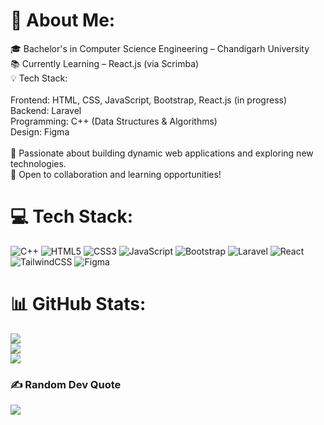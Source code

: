 # 💫 About Me:
🎓 Bachelor's in Computer Science Engineering – Chandigarh University<br>📚 Currently Learning – React.js (via Scrimba)<br>💡 Tech Stack:<br><br>    Frontend: HTML, CSS, JavaScript, Bootstrap, React.js (in progress)<br>    Backend: Laravel<br>    Programming: C++ (Data Structures & Algorithms)<br>    Design: Figma<br><br>🔹 Passionate about building dynamic web applications and exploring new technologies.<br>🔹 Open to collaboration and learning opportunities!


# 💻 Tech Stack:
![C++](https://img.shields.io/badge/c++-%2300599C.svg?style=for-the-badge&logo=c%2B%2B&logoColor=white) ![HTML5](https://img.shields.io/badge/html5-%23E34F26.svg?style=for-the-badge&logo=html5&logoColor=white) ![CSS3](https://img.shields.io/badge/css3-%231572B6.svg?style=for-the-badge&logo=css3&logoColor=white) ![JavaScript](https://img.shields.io/badge/javascript-%23323330.svg?style=for-the-badge&logo=javascript&logoColor=%23F7DF1E) ![Bootstrap](https://img.shields.io/badge/bootstrap-%238511FA.svg?style=for-the-badge&logo=bootstrap&logoColor=white) ![Laravel](https://img.shields.io/badge/laravel-%23FF2D20.svg?style=for-the-badge&logo=laravel&logoColor=white) ![React](https://img.shields.io/badge/react-%2320232a.svg?style=for-the-badge&logo=react&logoColor=%2361DAFB) ![TailwindCSS](https://img.shields.io/badge/tailwindcss-%2338B2AC.svg?style=for-the-badge&logo=tailwind-css&logoColor=white) ![Figma](https://img.shields.io/badge/figma-%23F24E1E.svg?style=for-the-badge&logo=figma&logoColor=white)
# 📊 GitHub Stats:
![](https://github-readme-stats.vercel.app/api?username=RahulLuckwal02&theme=dark&hide_border=false&include_all_commits=false&count_private=false)<br/>
![](https://nirzak-streak-stats.vercel.app/?user=RahulLuckwal02&theme=dark&hide_border=false)<br/>
![](https://github-readme-stats.vercel.app/api/top-langs/?username=RahulLuckwal02&theme=dark&hide_border=false&include_all_commits=false&count_private=false&layout=compact)

### ✍️ Random Dev Quote
![](https://quotes-github-readme.vercel.app/api?type=horizontal&theme=radical)
